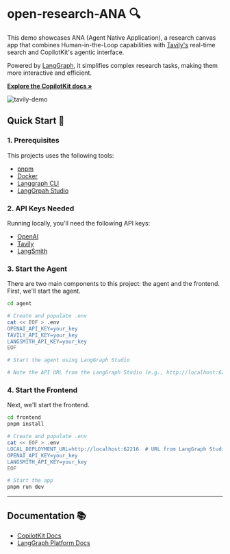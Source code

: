 # open-research-ANA 🔍

This demo showcases ANA (Agent Native Application), a research canvas app that combines Human-in-the-Loop capabilities with [Tavily's](https://tavily.com/) real-time search and CopilotKit's agentic interface. 

Powered by [LangGraph](https://www.langchain.com/langgraph), it simplifies complex research tasks, making them more interactive and efficient.

<p align="left">
   <a href="https://docs.copilotkit.ai/coagents" rel="dofollow">
      <strong>Explore the CopilotKit docs »</strong>
   </a>
</p>

![tavily-demo](https://github.com/user-attachments/assets/70c7db1b-de5b-4fb2-b447-09a3a1b78d73)

## Quick Start 🚀

### 1. Prerequisites
This projects uses the following tools:

- [pnpm](https://pnpm.io/installation)
- [Docker](https://docs.docker.com/get-docker/)
- [Langgraph CLI](https://langchain-ai.github.io/langgraph/cloud/reference/cli/)
- [LangGrpah Studio](https://langchain-ai.github.io/langgraph/concepts/langgraph_studio/#configuration-or-environment-issues)

### 2. API Keys Needed
Running locally, you'll need the following API keys:

- [OpenAI](https://platform.openai.com/api-keys)
- [Tavily](https://tavily.com/#pricing)
- [LangSmith](https://docs.smith.langchain.com/administration/how_to_guides/organization_management/create_account_api_key)

### 3. Start the Agent
There are two main components to this project: the agent and the frontend. First, we'll start the agent.

```bash
cd agent

# Create and populate .env
cat << EOF > .env
OPENAI_API_KEY=your_key
TAVILY_API_KEY=your_key
LANGSMITH_API_KEY=your_key
EOF

# Start the agent using LangGraph Studio

# Note the API URL from the LangGraph Studio (e.g., http://localhost:62216)
```

### 4. Start the Frontend
Next, we'll start the frontend.

```bash
cd frontend
pnpm install

# Create and populate .env
cat << EOF > .env
LOCAL_DEPLOYMENT_URL=http://localhost:62216  # URL from LangGraph Studio
OPENAI_API_KEY=your_key
LANGSMITH_API_KEY=your_key
EOF

# Start the app
pnpm run dev
```
---

## Documentation 📚
- [CopilotKit Docs](https://docs.copilotkit.ai/coagents)
- [LangGraph Platform Docs](https://langchain-ai.github.io/langgraph/cloud/deployment/cloud/)

